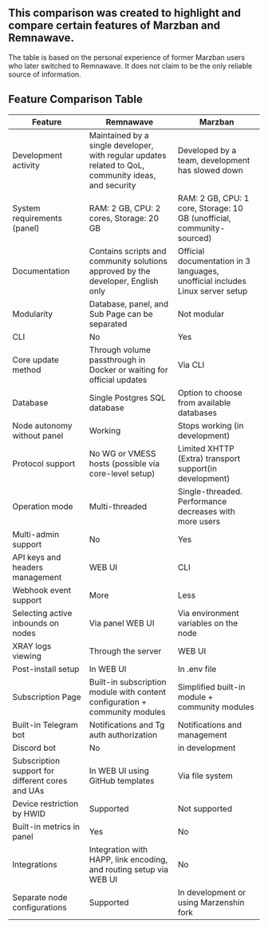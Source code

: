 ## This comparison was created to highlight and compare certain features of Marzban and Remnawave.  
The table is based on the personal experience of former Marzban users who later switched to Remnawave. It does not claim to be the only reliable source of information.

## Feature Comparison Table

| Feature                            | Remnawave                                                  | Marzban                                                     |
|------------------------------------|------------------------------------------------------------|-------------------------------------------------------------|
| Development activity               | Maintained by a single developer, with regular updates related to QoL, community ideas, and security | Developed by a team, development has slowed down|
| System requirements (panel)        | RAM: 2 GB, CPU: 2 cores, Storage: 20 GB                    | RAM: 2 GB, CPU: 1 core, Storage: 10 GB (unofficial, community-sourced)|
| Documentation                      | Contains scripts and community solutions approved by the developer, English only| Official documentation in 3 languages, unofficial includes Linux server setup|
| Modularity                         | Database, panel, and Sub Page can be separated             | Not modular                                                 |
| CLI                                | No                                                         | Yes                                                         |
| Core update method                 | Through volume passthrough in Docker or waiting for official updates | Via CLI                                           |
| Database                           | Single Postgres SQL database                               | Option to choose from available databases                   |
| Node autonomy without panel        | Working                                                    | Stops working (in development)                               |
| Protocol support                   | No WG or VMESS hosts (possible via core-level setup)       | Limited XHTTP (Extra) transport support(in development)     |
| Operation mode                     | Multi-threaded                                             | Single-threaded. Performance decreases with more users      |
| Multi-admin support                | No                                                         | Yes                                                         |
| API keys and headers management    | WEB UI                                                     | CLI                                                         |
| Webhook event support              | More                                                       | Less
| Selecting active inbounds on nodes | Via panel WEB UI                                           | Via environment variables on the node                       |
| XRAY logs viewing                  | Through the server                                         | WEB UI                                                      |
| Post-install setup                 | In WEB UI                                                  | In .env file                                                |
| Subscription Page                  | Built-in subscription module with content configuration + community modules | Simplified built-in module + community modules|
| Built-in Telegram bot              | Notifications and Tg auth authorization                    | Notifications and management                                |
| Discord bot                        | No                                                         | in development                                              |
| Subscription support for different cores and UAs | In WEB UI using GitHub templates             | Via file system                                             |
| Device restriction by HWID         | Supported                                                  | Not supported                                               |
| Built-in metrics in panel          | Yes                                                        | No                                                          |
| Integrations                       | Integration with HAPP, link encoding, and routing setup via WEB UI | No                                                  |
| Separate node configurations       | Supported                                                  | In development or using Marzenshin fork                     |
